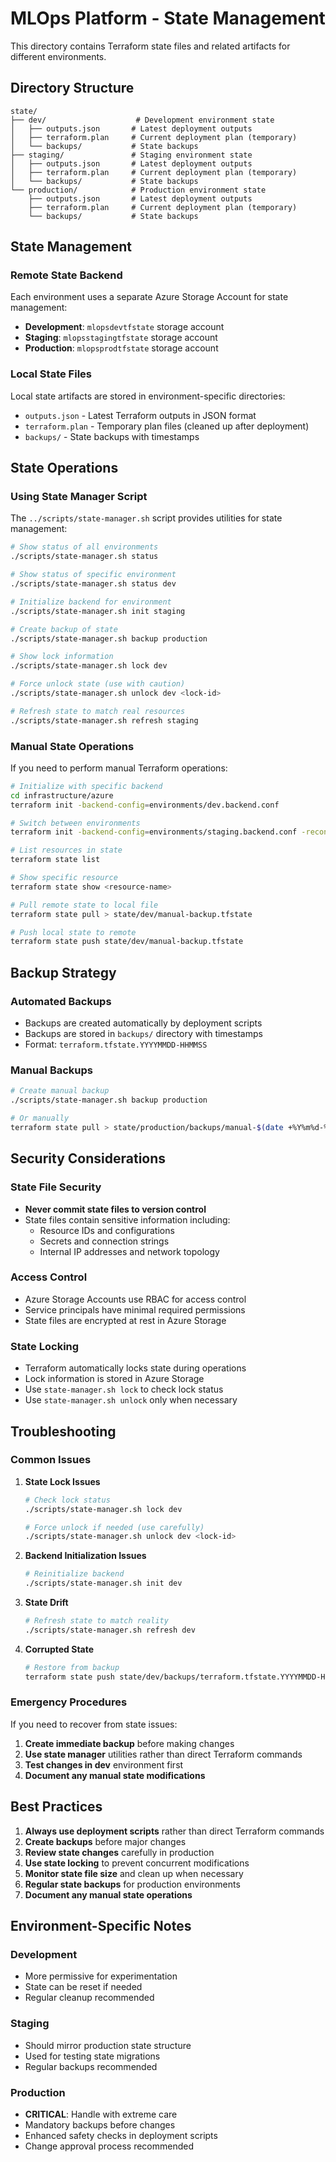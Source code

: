 # MLOps Platform - State Management

This directory contains Terraform state files and related artifacts for different environments.

## Directory Structure

```text
state/
├── dev/                    # Development environment state
│   ├── outputs.json       # Latest deployment outputs
│   ├── terraform.plan     # Current deployment plan (temporary)
│   └── backups/           # State backups
├── staging/               # Staging environment state
│   ├── outputs.json       # Latest deployment outputs
│   ├── terraform.plan     # Current deployment plan (temporary)
│   └── backups/           # State backups
└── production/            # Production environment state
    ├── outputs.json       # Latest deployment outputs
    ├── terraform.plan     # Current deployment plan (temporary)
    └── backups/           # State backups
```

## State Management

### Remote State Backend

Each environment uses a separate Azure Storage Account for state management:

- **Development**: `mlopsdevtfstate` storage account
- **Staging**: `mlopsstagingtfstate` storage account  
- **Production**: `mlopsprodtfstate` storage account

### Local State Files

Local state artifacts are stored in environment-specific directories:

- `outputs.json` - Latest Terraform outputs in JSON format
- `terraform.plan` - Temporary plan files (cleaned up after deployment)
- `backups/` - State backups with timestamps

## State Operations

### Using State Manager Script

The `../scripts/state-manager.sh` script provides utilities for state management:

```bash
# Show status of all environments
./scripts/state-manager.sh status

# Show status of specific environment
./scripts/state-manager.sh status dev

# Initialize backend for environment
./scripts/state-manager.sh init staging

# Create backup of state
./scripts/state-manager.sh backup production

# Show lock information
./scripts/state-manager.sh lock dev

# Force unlock state (use with caution)
./scripts/state-manager.sh unlock dev <lock-id>

# Refresh state to match real resources
./scripts/state-manager.sh refresh staging
```

### Manual State Operations

If you need to perform manual Terraform operations:

```bash
# Initialize with specific backend
cd infrastructure/azure
terraform init -backend-config=environments/dev.backend.conf

# Switch between environments
terraform init -backend-config=environments/staging.backend.conf -reconfigure

# List resources in state
terraform state list

# Show specific resource
terraform state show <resource-name>

# Pull remote state to local file
terraform state pull > state/dev/manual-backup.tfstate

# Push local state to remote
terraform state push state/dev/manual-backup.tfstate
```

## Backup Strategy

### Automated Backups

- Backups are created automatically by deployment scripts
- Backups are stored in `backups/` directory with timestamps
- Format: `terraform.tfstate.YYYYMMDD-HHMMSS`

### Manual Backups

```bash
# Create manual backup
./scripts/state-manager.sh backup production

# Or manually
terraform state pull > state/production/backups/manual-$(date +%Y%m%d-%H%M%S).tfstate
```

## Security Considerations

### State File Security

- **Never commit state files to version control**
- State files contain sensitive information including:
  - Resource IDs and configurations
  - Secrets and connection strings
  - Internal IP addresses and network topology

### Access Control

- Azure Storage Accounts use RBAC for access control
- Service principals have minimal required permissions
- State files are encrypted at rest in Azure Storage

### State Locking

- Terraform automatically locks state during operations
- Lock information is stored in Azure Storage
- Use `state-manager.sh lock` to check lock status
- Use `state-manager.sh unlock` only when necessary

## Troubleshooting

### Common Issues

1. **State Lock Issues**

   ```bash
   # Check lock status
   ./scripts/state-manager.sh lock dev
   
   # Force unlock if needed (use carefully)
   ./scripts/state-manager.sh unlock dev <lock-id>
   ```

2. **Backend Initialization Issues**

   ```bash
   # Reinitialize backend
   ./scripts/state-manager.sh init dev
   ```

3. **State Drift**

   ```bash
   # Refresh state to match reality
   ./scripts/state-manager.sh refresh dev
   ```

4. **Corrupted State**

   ```bash
   # Restore from backup
   terraform state push state/dev/backups/terraform.tfstate.YYYYMMDD-HHMMSS
   ```

### Emergency Procedures

If you need to recover from state issues:

1. **Create immediate backup** before making changes
2. **Use state manager** utilities rather than direct Terraform commands
3. **Test changes in dev** environment first
4. **Document any manual state modifications**

## Best Practices

1. **Always use deployment scripts** rather than direct Terraform commands
2. **Create backups** before major changes
3. **Review state changes** carefully in production
4. **Use state locking** to prevent concurrent modifications
5. **Monitor state file size** and clean up when necessary
6. **Regular state backups** for production environments
7. **Document any manual state operations**

## Environment-Specific Notes

### Development

- More permissive for experimentation
- State can be reset if needed
- Regular cleanup recommended

### Staging

- Should mirror production state structure
- Used for testing state migrations
- Regular backups recommended

### Production

- **CRITICAL**: Handle with extreme care
- Mandatory backups before changes
- Enhanced safety checks in deployment scripts
- Change approval process recommended
